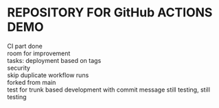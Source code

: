 # REPOSITORY FOR GitHub ACTIONS DEMO</br>
CI part done </br>
room for improvement</br>
tasks: deployment based on tags</br>
security </br>
skip duplicate workflow runs </br>
forked from main</br>
test for trunk based development with commit message
still testing, still testing
